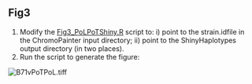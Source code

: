 ## Fig3
1. Modify the [Fig3_PoLPoTShiny.R](/Fig3/Fig3_PoLPoTShiny.R) script to: i) point to the strain.idfile in the ChromoPainter input directory; ii) point to the ShinyHaplotypes output directory (in two places).
2. Run the script to generate the figure:

![B71vPoTPoL.tiff](/Fig3/B71vPoTPoL.tiff)
